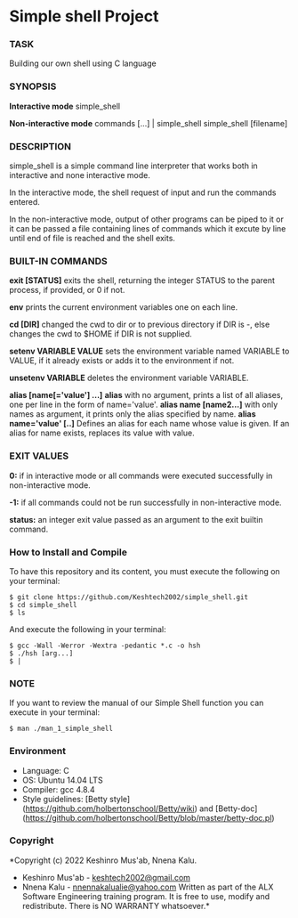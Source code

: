 # Simple shell Project 

### TASK
Building our own shell using C language

### SYNOPSIS

**Interactive mode**
simple_shell

**Non-interactive mode**
commands [...] | simple_shell
simple_shell [filename]


### DESCRIPTION

simple_shell is a simple command line interpreter that works both in interactive and none interactive mode.

In the interactive mode, the shell request of input and run the commands entered.

In the non-interactive mode, output of other programs can be piped to it or it can be passed a file containing lines of commands which it excute by line until end of file is reached and the shell exits.

### BUILT-IN COMMANDS

**exit [STATUS]**
exits the shell, returning the integer STATUS to the parent process, if provided, or 0 if not.

**env**
prints the current environment variables one on each line.

**cd [DIR]**
changed the cwd to dir or to previous directory if DIR is -, else changes the cwd to $HOME if DIR is not supplied.

**setenv VARIABLE VALUE**
sets the environment variable named VARIABLE to VALUE, if it already exists or adds it to the environment if not.

**unsetenv VARIABLE**
deletes the environment variable VARIABLE.

**alias [name[='value'] ...]**
**alias**
with no argument, prints a list of all aliases, one per line in the form of name='value'.
**alias name [name2...]**
with only names as argument, it prints only the alias specified by name.
**alias name='value' [..]**
Defines an alias for each name whose value is given. If an alias for name exists, replaces its value with value.


### EXIT VALUES

**0:**
if in interactive mode or all commands were executed successfully in non-interactive mode.

**-1:**
if all commands could not be run successfully in non-interactive mode.

**status:**
an integer exit value passed as an argument to the exit builtin command.


### How to Install and Compile 
To have this repository and its content, you must execute the following on your terminal:

```
$ git clone https://github.com/Keshtech2002/simple_shell.git
$ cd simple_shell
$ ls

```
And execute the following in your terminal:

```
$ gcc -Wall -Werror -Wextra -pedantic *.c -o hsh
$ ./hsh [arg...]
$ |

```

### NOTE
If you want to review the manual of our Simple Shell function you can execute in your terminal:

```
$ man ./man_1_simple_shell
```

### Environment

- Language: C
- OS: Ubuntu 14.04 LTS
- Compiler: gcc 4.8.4
- Style guidelines: [Betty style] (https://github.com/holbertonschool/Betty/wiki) and [Betty-doc] (https://github.com/holbertonschool/Betty/blob/master/betty-doc.pl)


### Copyright
*Copyright (c) 2022 Keshinro Mus'ab, Nnena Kalu.
- Keshinro Mus'ab - keshtech2002@gmail.com
- Nnena Kalu - nnennakalualie@yahoo.com
Written as part of the ALX Software Engineering training program. It is free to use, modify and redistribute. There is NO WARRANTY whatsoever.*


















































